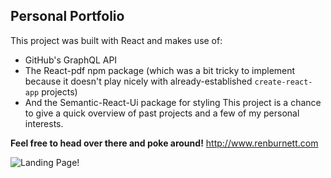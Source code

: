 ## Personal Portfolio

This project was built with React and makes use of:
  - GitHub's GraphQL API
  - The React-pdf npm package (which was a bit tricky to implement because it doesn't play nicely with already-established `create-react-app` projects)
  - And the Semantic-React-Ui package for styling
This project is a chance to give a quick overview of past projects and a few of my personal interests.

**Feel free to head over there and poke around!**
http://www.renburnett.com

![Landing Page!](https://live.staticflickr.com/65535/49363862343_999ed614b8_w.jpg)

